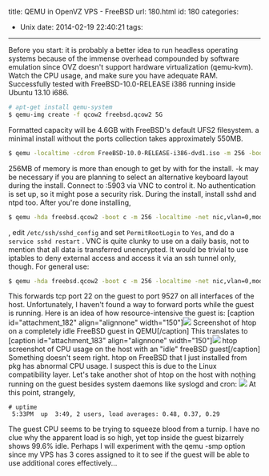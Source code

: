 title: QEMU in OpenVZ VPS - FreeBSD
url: 180.html
id: 180
categories:
  - Unix
date: 2014-02-19 22:40:21
tags:
---
Before you start: it is probably a better idea to run headless operating systems because of the immense overhead compounded by software emulation since OVZ doesn't support hardware virtualization (qemu-kvm). Watch the CPU usage, and make sure you have adequate RAM. Successfully tested with FreeBSD-10.0-RELEASE i386 running inside Ubuntu 13.10 i686.

```bash
# apt-get install qemu-system
$ qemu-img create -f qcow2 freebsd.qcow2 5G
```

Formatted capacity will be 4.6GB with FreeBSD's default UFS2 filesystem. a minimal install without the ports collection takes approximately 550MB.

```bash
$ qemu -localtime -cdrom FreeBSD-10.0-RELEASE-i386-dvd1.iso -m 256 -boot d freebsd.qcow2 -net nic,vlan=0,model=rtl8139 -net user -vnc :3
```

256MB of memory is more than enough to get by with for the install. -k may be necessary if you are planning to select an alternative keyboard layout during the install. Connect to :5903 via VNC to control it. No authentication is set up, so it might pose a security risk. During the install, install sshd and ntpd too. After you're done installing,

```bash
$ qemu -hda freebsd.qcow2 -boot c -m 256 -localtime -net nic,vlan=0,model=rtl8139 -net user -vnc :3
```

, edit `/etc/ssh/sshd_config` and set `PermitRootLogin` to `Yes`, and do a `service sshd restart` . VNC is quite clunky to use on a daily basis, not to mention that all data is transferred unencrypted. It would be trivial to use iptables to deny external access and access it via an ssh tunnel only, though. For general use:

```bash
$ qemu -hda freebsd.qcow2 -boot c -m 256 -localtime -net nic,vlan=0,model=rtl8139 -net user,mynet0,hostfwd=tcp::9527-:22
```

This forwards tcp port 22 on the guest to port 9527 on all interfaces of the host. Unfortunately, I haven't found a way to forward ports while the guest is running. Here is an idea of how resource-intensive the guest is: \[caption id="attachment_182" align="alignnone" width="150"\][![](/wp-content/uploads/2014/02/htopidlebsd-150x150.jpg)](/wp-content/uploads/2014/02/htopidlebsd.jpg) Screenshot of htop on a completely idle FreeBSD guest in QEMU\[/caption\] This translates to \[caption id="attachment_183" align="alignnone" width="150"\][![](/wp-content/uploads/2014/02/qemuhosthtop-150x150.jpg)](/wp-content/uploads/2014/02/qemuhosthtop.jpg) htop screenshot of CPU usage on the host with an "idle" freeBSD guest\[/caption\] Something doesn't seem right. htop on FreeBSD that I just installed from pkg has abnormal CPU usage. I suspect this is due to the Linux compatibility layer. Let's take another shot of htop on the host with nothing running on the guest besides system daemons like syslogd and cron: [![](/wp-content/uploads/2014/02/idleguesthtophost-150x150.jpg)](/wp-content/uploads/2014/02/idleguesthtophost.jpg) At this point, strangely,

```
# uptime
 5:33PM  up  3:49, 2 users, load averages: 0.48, 0.37, 0.29
```

The guest CPU seems to be trying to squeeze blood from a turnip. I have no clue why the apparent load is so high, yet top inside the guest bizarrely shows 99.6% idle. Perhaps I will experiment with the qemu -smp option since my VPS has 3 cores assigned to it to see if the guest will be able to use additional cores effectively...